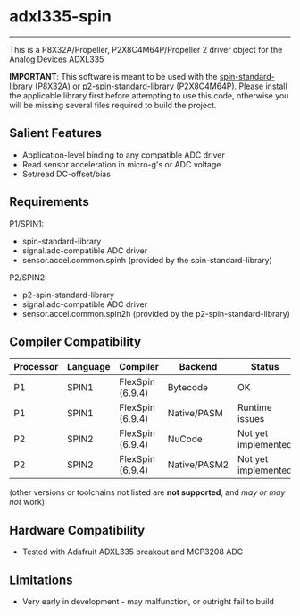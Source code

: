 # adxl335-spin
--------------

This is a P8X32A/Propeller, P2X8C4M64P/Propeller 2 driver object for the Analog Devices ADXL335

**IMPORTANT**: This software is meant to be used with the [spin-standard-library](https://github.com/avsa242/spin-standard-library) (P8X32A) or [p2-spin-standard-library](https://github.com/avsa242/p2-spin-standard-library) (P2X8C4M64P). Please install the applicable library first before attempting to use this code, otherwise you will be missing several files required to build the project.


## Salient Features

* Application-level binding to any compatible ADC driver
* Read sensor acceleration in micro-g's or ADC voltage
* Set/read DC-offset/bias


## Requirements

P1/SPIN1:
* spin-standard-library
* signal.adc-compatible ADC driver
* sensor.accel.common.spinh (provided by the spin-standard-library)

P2/SPIN2:
* p2-spin-standard-library
* signal.adc-compatible ADC driver
* sensor.accel.common.spin2h (provided by the p2-spin-standard-library)


## Compiler Compatibility

| Processor | Language | Compiler               | Backend      | Status                |
|-----------|----------|------------------------|--------------|-----------------------|
| P1        | SPIN1    | FlexSpin (6.9.4)       | Bytecode     | OK                    |
| P1        | SPIN1    | FlexSpin (6.9.4)       | Native/PASM  | Runtime issues        |
| P2        | SPIN2    | FlexSpin (6.9.4)       | NuCode       | Not yet implemented   |
| P2        | SPIN2    | FlexSpin (6.9.4)       | Native/PASM2 | Not yet implemented   |

(other versions or toolchains not listed are __not supported__, and _may or may not_ work)


## Hardware Compatibility

* Tested with Adafruit ADXL335 breakout and MCP3208 ADC


## Limitations

* Very early in development - may malfunction, or outright fail to build

